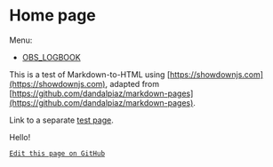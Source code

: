 # Home page

Menu:

- [OBS_LOGBOOK](?page=obs-logbook)

This is a test of Markdown-to-HTML using [https://showdownjs.com](https://showdownjs.com), adapted from [https://github.com/dandalpiaz/markdown-pages](https://github.com/dandalpiaz/markdown-pages).

Link to a separate [test page](?page=test).

Hello!

<!-- link to edit (GitHub login and permission required) -->
[`Edit this page on GitHub`](https://github.com/thomas-ccamlr/docs-test/edit/main/readme.md)
